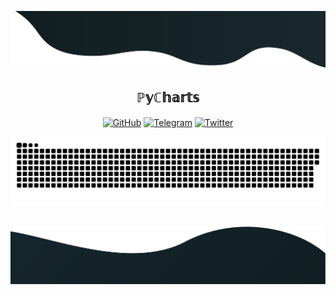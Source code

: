 ![alt text](./images/top.svg)

 <h2 align="center">ℙ𝕪ℂ𝕙𝕒𝕣𝕥𝕤</h2>

<p align="center">
	<a href="https://github.com/treschar"><img src="https://img.icons8.com/bubbles/50/000000/github.png" alt="GitHub"/></a>
	<a href="https://t.me/chartgrow/"><img src="https://img.icons8.com/?size=50&id=jZ1z64hEYYLW&format=png" alt="Telegram"/></a>
	<a href="https://www.x.com/pycharts/"><img src="https://img.icons8.com/bubbles/50/000000/x.png" alt="Twitter"/></a>
</p>

<picture>
  <source media="(prefers-color-scheme: dark)" srcset="https://raw.githubusercontent.com/treschar/treschar/output/github-contribution-grid-snake-dark.svg">
  <source media="(prefers-color-scheme: light)" srcset="https://raw.githubusercontent.com/treschar/treschar/output/github-contribution-grid-snake.svg">
  <img alt="github contribution grid snake animation" src="https://raw.githubusercontent.com/treschar/treschar/output/github-contribution-grid-snake.svg">
</picture>
<br/><br/>

![alt text](./images/bottom.svg)